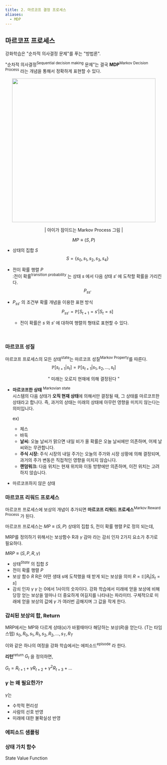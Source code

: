 ```yaml
---
title: 2. 마르코프 결정 프로세스
aliases:
  - MDP
---
```

## 마르코프 프로세스

강화학습은 "순차적 의사결정 문제"를 푸는 "방법론".

"순차적 의사결정<sup>Sequential decision making</sup> 문제"는 결국 **MDP**<sup>Markov Decision Process</sup> 라는 개념을 통해서 정확하게 표현할 수 있다.

<div style="text-align: center;"
><img src ="https://velog.velcdn.com/images/1ncarnati0n/post/4d81d8f0-a5d1-4b30-867b-8749bcb78463/image.png" width = "460" /> 
<p>| 아이가 잠이드는 Markov Process 그림 |</p>
</div>

$$ 
MP \equiv (S, P)
$$
- 상태의 집합 $S$ 
$$
S= \{s_0, s_1, s_2, s_3, s_4 \}
$$

- 전이 확률 행렬 $P$ <br>:전이 확률<sup>transition probability</sup> 는 상태 $s$ 에서 다음 상태 $s'$ 에 도착할 확률을 가리킨다.	
$$
P_{ss'}
$$
- $P_{ss'}$ 의 조건부 확률 개념을 이용한 표현 방식
$$
P_{ss'} = \mathbb{P}[S_{t+1} = s'|S_t = s]
$$

	- 전이 확률은 $s$ 와 $s'$ 에 대하여 행렬의 형태로 표현할 수 있다.

<br>

### 마르코프 성질
마르코프 프로세스의 모든 상태<sup>state</sup>는 마르코프 성질<sup>Markov Property</sup>를 따른다.
$$
\mathbb{P}[s_{t+1}|s_t] = \mathbb{P}[s_{t+1}|s_1, s_2,...,s_t]
$$
<center>" 미래는 오로지 현재에 의해 결정된다 "</center>


- **마르코프한 상태** <sup>Markovian state</sup> <br>
	시스템의 다음 상태가 **오직 현재 상태**에 의해서만 결정될 때, 그 상태를 마르코프한 상태라고 합니다. 즉, 과거의 상태는 미래의 상태에 아무런 영향을 미치지 않는다는 의미입니다.
	
	ex) 
	- 체스
	- 바둑
	- **날씨:** 오늘 날씨가 맑으면 내일 비가 올 확률은 오늘 날씨에만 의존하며, 어제 날씨와는 무관합니다.
	- **주식 시장:** 주식 시장의 내일 주가는 오늘의 주가와 시장 상황에 의해 결정되며, 과거의 주가 변동은 직접적인 영향을 미치지 않습니다.
	- **랜덤워크:** 다음 위치는 현재 위치와 이동 방향에만 의존하며, 이전 위치는 고려하지 않습니다.


- 마르코프하지 않은 상태


### 마르코프 리워드 프로세스
마르코프 프로세스에 보상의 개념이 추가되면 **마르코프 리워드 프로세스**<sup>Markov Reward Process</sup> 가 된다.

마르코프 프로세스는 $MP \equiv (S, P)$ 상태의 집합 S, 전이 확률 행렬 P로 정의 되는데, 

MRP를 정의하기 위해서는 보상함수 R과 $\gamma$ 감마 라는 감쇠 인자 2가지 요소가 추가로 필요하다.

$MRP \equiv (S, P, R, \gamma )$ 

- 상태$^{State}$ 의 집합 $S$
- 전이 확률 행렬 $P$
- 보상 함수 $R$
	R은 어떤 생태 s에 도착했을 때 받게 되는 보상을 의미
	$R = \mathbb{E}[R_t|S_t = s]$
- 감쇠 인자  $\gamma$ 
	$\gamma$ 는 0에서 1사이의 숫자이다. 강화 학습에서 미래에 얻을 보상에 비해 당장 얻는 보상을 얼마나 더 중요하게 여길지를 나타내는 파라미터.
	구체적으로 미래에 얻을 보상의 값에 $\gamma$ 가 여러번 곱해지며 그 값을 작게 한다.


### 감쇠된 보상의 합, Return

MRP에서는 MP와 다르게 상태($s$)가 바뀔때마다 해당하는 보상($R$)을 얻는다. (T는 타임스텝)
$s_0, R_0, s_1, R_1, s_2, R_2,..., s_T, R_T$

이와 같은 하나의 여정을 강화 학습에서는 에피소드<sup>episode</sup> 라 한다.

**리턴**<sup>return</sup> $G_t$ 을 정의하면,

$G_t = R_{t+1}+\gamma R_{t+2}+\gamma^2 R_{t+3}+...$


### $\gamma$ 는 왜 필요한가?
$\gamma$는 

- 수학적 편리성
- 사람의 선호 반영
- 미래에 대한 불확실성 반영


### 에피소드 샘플링


### 상태 가치 함수
State Value Function
